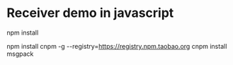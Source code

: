 # Receiver demo in javascript

npm install

npm install cnpm -g --registry=https://registry.npm.taobao.org
cnpm install msgpack

